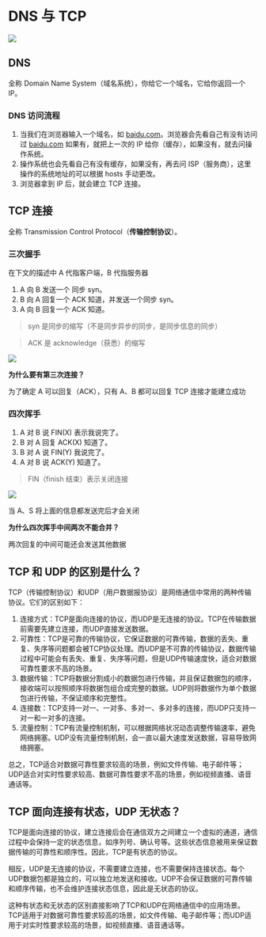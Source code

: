 # DNS 与 TCP

![](./images/dns-tcp-1.jpg)

## DNS

全称 Domain Name System（域名系统），你给它一个域名，它给你返回一个 IP。

### DNS 访问流程

1. 当我们在浏览器输入一个域名，如 [baidu.com](http://baidu.com)。浏览器会先看自己有没有访问过 [baidu.com](http://baidu.com) 如果有，就把上一次的 IP 给你（缓存），如果没有，就去问操作系统。
2. 操作系统也会先看自己有没有缓存，如果没有，再去问 ISP（服务商），这里操作的系统地址的可以根据 hosts 手动更改。
3. 浏览器拿到 IP 后，就会建立 TCP 连接。

## TCP 连接

全称 Transmission Control Protocol（**传输控制协议**）。

### 三次握手

在下文的描述中 A 代指客户端，B 代指服务器

1. A 向 B 发送一个 同步 syn。
2. B 向 A 回复一个 ACK 知道，并发送一个同步 syn。
3. A 向 B 回复一个 ACK 知道。

> syn 是同步的缩写（不是同步异步的同步，是同步信息的同步）

> ACK 是 acknowledge（获悉）的缩写

<img class="w-100" src="./images/dns-tcp-2.png"/>

**为什么要有第三次连接？**

为了确定 A 可以回复（ACK），只有 A、B 都可以回复 TCP 连接才能建立成功

### 四次挥手

1. A 对 B 说 FIN(X) 表示我说完了。
2. B 对 A 回复 ACK(X) 知道了。
3. B 对 A 说 FIN(Y) 我说完了。
4. A 对 B 说 ACK(Y) 知道了。

> FIN（finish 结束）表示关闭连接

<img class="w-100" src="./images/dns-tcp-3.png"/>

当 A、S 将上面的信息都发送完后才会关闭

**为什么四次挥手中间两次不能合并？**

两次回复的中间可能还会发送其他数据

## TCP 和 UDP 的区别是什么？

TCP（传输控制协议）和UDP（用户数据报协议）是网络通信中常用的两种传输协议。它们的区别如下：

1. 连接方式：TCP是面向连接的协议，而UDP是无连接的协议。TCP在传输数据前需要先建立连接，而UDP直接发送数据。
2. 可靠性：TCP是可靠的传输协议，它保证数据的可靠传输，数据的丢失、重复、失序等问题都会被TCP协议处理。而UDP是不可靠的传输协议，数据传输过程中可能会有丢失、重复、失序等问题，但是UDP传输速度快，适合对数据可靠性要求不高的场景。
3. 数据传输：TCP将数据分割成小的数据包进行传输，并且保证数据包的顺序，接收端可以按照顺序将数据包组合成完整的数据。UDP则将数据作为单个数据包进行传输，不保证顺序和完整性。
4. 连接数：TCP支持一对一、一对多、多对一、多对多的连接，而UDP只支持一对一和一对多的连接。
5. 流量控制：TCP有流量控制机制，可以根据网络状况动态调整传输速率，避免网络拥塞。UDP没有流量控制机制，会一直以最大速度发送数据，容易导致网络拥塞。

总之，TCP适合对数据可靠性要求较高的场景，例如文件传输、电子邮件等；UDP适合对实时性要求较高、数据可靠性要求不高的场景，例如视频直播、语音通话等。

## TCP 面向连接有状态，UDP 无状态？

TCP是面向连接的协议，建立连接后会在通信双方之间建立一个虚拟的通道，通信过程中会保持一定的状态信息，如序列号、确认号等。这些状态信息被用来保证数据传输的可靠性和顺序性。因此，TCP是有状态的协议。

相反，UDP是无连接的协议，不需要建立连接，也不需要保持连接状态。每个UDP数据包都是独立的，可以独立地发送和接收。UDP不会保证数据的可靠传输和顺序传输，也不会维护连接状态信息，因此是无状态的协议。

这种有状态和无状态的区别直接影响了TCP和UDP在网络通信中的应用场景。TCP适用于对数据可靠性要求较高的场景，如文件传输、电子邮件等；而UDP适用于对实时性要求较高的场景，如视频直播、语音通话等。